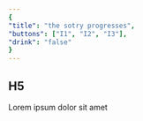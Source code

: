 ```yaml
---
{
"title": "the sotry progresses",
"buttons": ["I1", "I2", "I3"],
"drink": "false"
}
---
```


## H5

Lorem ipsum dolor sit amet